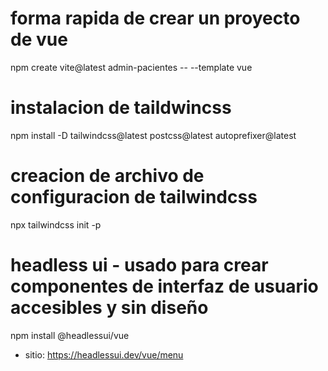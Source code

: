 # forma rapida de crear un proyecto de vue
npm create vite@latest admin-pacientes -- --template vue

# instalacion de taildwincss
npm install -D tailwindcss@latest postcss@latest autoprefixer@latest

# creacion de archivo de configuracion de tailwindcss
npx tailwindcss init -p

# headless ui  - usado para crear componentes de interfaz de usuario accesibles y sin diseño
npm install @headlessui/vue
- sitio: https://headlessui.dev/vue/menu